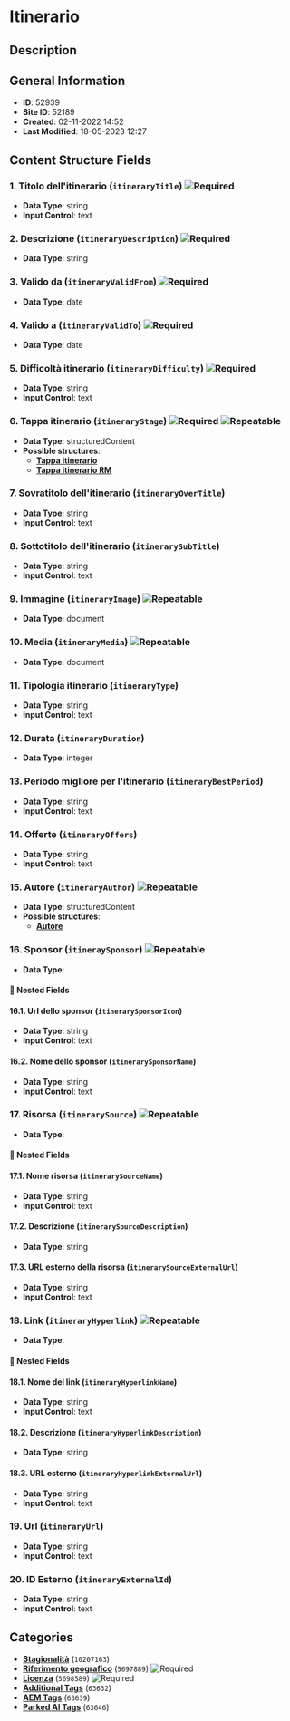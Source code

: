 # Itinerario

## Description

## General Information
- **ID**: 52939
- **Site ID**: 52189
- **Created**: 02-11-2022 14:52
- **Last Modified**: 18-05-2023 12:27

## Content Structure Fields
### 1. Titolo dell'itinerario (`itineraryTitle`) ![Required](https://img.shields.io/badge/*Required-red.svg)
- **Data Type**: string
- **Input Control**: text

### 2. Descrizione (`itineraryDescription`) ![Required](https://img.shields.io/badge/*Required-red.svg)
- **Data Type**: string

### 3. Valido da (`itineraryValidFrom`) ![Required](https://img.shields.io/badge/*Required-red.svg)
- **Data Type**: date

### 4. Valido a (`itineraryValidTo`) ![Required](https://img.shields.io/badge/*Required-red.svg)
- **Data Type**: date

### 5. Difficoltà itinerario (`itineraryDifficulty`) ![Required](https://img.shields.io/badge/*Required-red.svg)
- **Data Type**: string
- **Input Control**: text

### 6. Tappa itinerario (`itineraryStage`) ![Required](https://img.shields.io/badge/*Required-red.svg) ![Repeatable](https://img.shields.io/badge/🔄Repeatable-blue.svg)
- **Data Type**: structuredContent
- **Possible structures**:
  - **[Tappa itinerario](../../contentStructure/tappa-itinerario/README.md)**
  - **[Tappa itinerario RM](../../contentStructure/tappa-itinerario-rm/README.md)**

### 7. Sovratitolo dell'itinerario (`itineraryOverTitle`) 
- **Data Type**: string
- **Input Control**: text

### 8. Sottotitolo dell'itinerario (`itinerarySubTitle`) 
- **Data Type**: string
- **Input Control**: text

### 9. Immagine (`itineraryImage`) ![Repeatable](https://img.shields.io/badge/🔄Repeatable-blue.svg)
- **Data Type**: document

### 10. Media (`itineraryMedia`) ![Repeatable](https://img.shields.io/badge/🔄Repeatable-blue.svg)
- **Data Type**: document

### 11. Tipologia itinerario (`itineraryType`) 
- **Data Type**: string
- **Input Control**: text

### 12. Durata (`itineraryDuration`) 
- **Data Type**: integer

### 13. Periodo migliore per l'itinerario (`itineraryBestPeriod`) 
- **Data Type**: string
- **Input Control**: text

### 14. Offerte (`itineraryOffers`) 
- **Data Type**: string
- **Input Control**: text

### 15. Autore (`itineraryAuthor`) ![Repeatable](https://img.shields.io/badge/🔄Repeatable-blue.svg)
- **Data Type**: structuredContent
- **Possible structures**:
  - **[Autore](../../contentStructure/autore/README.md)**

### 16. Sponsor (`itineraySponsor`) ![Repeatable](https://img.shields.io/badge/🔄Repeatable-blue.svg)
- **Data Type**: 
#### 📁 Nested Fields
#### 16.1. Url dello sponsor (`itinerarySponsorIcon`) 
- **Data Type**: string
- **Input Control**: text

#### 16.2. Nome dello sponsor (`itinerarySponsorName`) 
- **Data Type**: string
- **Input Control**: text


### 17. Risorsa (`itinerarySource`) ![Repeatable](https://img.shields.io/badge/🔄Repeatable-blue.svg)
- **Data Type**: 
#### 📁 Nested Fields
#### 17.1. Nome risorsa (`itinerarySourceName`) 
- **Data Type**: string
- **Input Control**: text

#### 17.2. Descrizione (`itinerarySourceDescription`) 
- **Data Type**: string

#### 17.3. URL esterno della risorsa (`itinerarySourceExternalUrl`) 
- **Data Type**: string
- **Input Control**: text


### 18. Link (`itineraryHyperlink`) ![Repeatable](https://img.shields.io/badge/🔄Repeatable-blue.svg)
- **Data Type**: 
#### 📁 Nested Fields
#### 18.1. Nome del link (`itineraryHyperlinkName`) 
- **Data Type**: string
- **Input Control**: text

#### 18.2. Descrizione (`itineraryHyperlinkDescription`) 
- **Data Type**: string

#### 18.3. URL esterno (`itineraryHyperlinkExternalUrl`) 
- **Data Type**: string
- **Input Control**: text


### 19. Url (`itineraryUrl`) 
- **Data Type**: string
- **Input Control**: text

### 20. ID Esterno (`itineraryExternalId`) 
- **Data Type**: string
- **Input Control**: text

## Categories
- **[Stagionalità](../../categories/stagionalità.md)** (`10207163`) 
- **[Riferimento geografico](../../categories/riferimento-geografico.md)** (`5697889`) ![Required](https://img.shields.io/badge/*Required-red.svg)
- **[Licenza](../../categories/licenza.md)** (`5698589`) ![Required](https://img.shields.io/badge/*Required-red.svg)
- **[Additional Tags](../../categories/additional-tags.md)** (`63632`) 
- **[AEM Tags](../../categories/aem-tags.md)** (`63639`) 
- **[Parked AI Tags](../../categories/parked-ai-tags.md)** (`63646`) 
